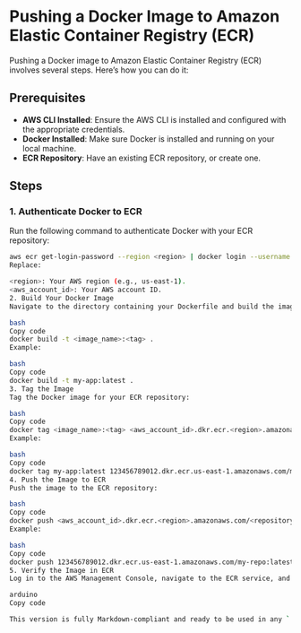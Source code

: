 # Pushing a Docker Image to Amazon Elastic Container Registry (ECR)

Pushing a Docker image to Amazon Elastic Container Registry (ECR) involves several steps. Here’s how you can do it:

## Prerequisites
- **AWS CLI Installed**: Ensure the AWS CLI is installed and configured with the appropriate credentials.
- **Docker Installed**: Make sure Docker is installed and running on your local machine.
- **ECR Repository**: Have an existing ECR repository, or create one.

## Steps

### 1. Authenticate Docker to ECR
Run the following command to authenticate Docker with your ECR repository:
```bash
aws ecr get-login-password --region <region> | docker login --username AWS --password-stdin <aws_account_id>.dkr.ecr.<region>.amazonaws.com
Replace:

<region>: Your AWS region (e.g., us-east-1).
<aws_account_id>: Your AWS account ID.
2. Build Your Docker Image
Navigate to the directory containing your Dockerfile and build the image:

bash
Copy code
docker build -t <image_name>:<tag> .
Example:

bash
Copy code
docker build -t my-app:latest .
3. Tag the Image
Tag the Docker image for your ECR repository:

bash
Copy code
docker tag <image_name>:<tag> <aws_account_id>.dkr.ecr.<region>.amazonaws.com/<repository_name>:<tag>
Example:

bash
Copy code
docker tag my-app:latest 123456789012.dkr.ecr.us-east-1.amazonaws.com/my-repo:latest
4. Push the Image to ECR
Push the image to the ECR repository:

bash
Copy code
docker push <aws_account_id>.dkr.ecr.<region>.amazonaws.com/<repository_name>:<tag>
Example:

bash
Copy code
docker push 123456789012.dkr.ecr.us-east-1.amazonaws.com/my-repo:latest
5. Verify the Image in ECR
Log in to the AWS Management Console, navigate to the ECR service, and confirm the image is in your repository.

arduino
Copy code

This version is fully Markdown-compliant and ready to be used in any `.md` file or README.

